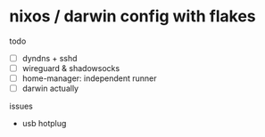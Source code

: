 # nixos / darwin config with flakes

todo
- [ ] dyndns + sshd
- [ ] wireguard & shadowsocks
- [ ] home-manager: independent runner
- [ ] darwin actually

issues
- usb hotplug

